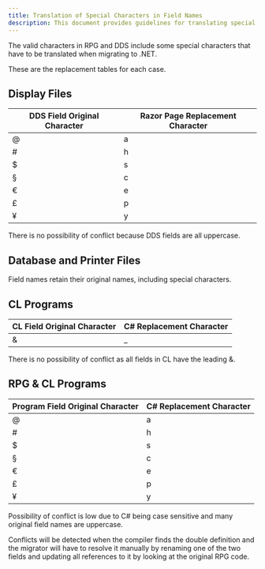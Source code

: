 ```yaml
---
title: Translation of Special Characters in Field Names
description: This document provides guidelines for translating special characters in field names, ensuring compatibility and avoiding errors in database and application interactions.
---
```


The valid characters in RPG and DDS include some special characters that have to be translated when migrating to .NET.

These are the replacement tables for each case.

## Display Files

| DDS Field Original Character | Razor Page Replacement Character |
| ---------------------------- | ---------------------------------|
| @ | a 
| #	| h 
| $	| s
| § | c
| € | e
| £ | p
| ¥ | y 

There is no possibility of conflict because DDS fields are all uppercase.

## Database and Printer Files
Field names retain their original names, including special characters.

## CL Programs

| CL Field Original Character | C# Replacement Character |
| --------------------------- | -------------------------|
| & | _


There is no possibility of conflict as all fields in CL have the leading &.

## RPG & CL Programs

| Program Field Original Character | C# Replacement Character |
| -------------------------------- | ---------------------------------|
| @ | a 
| #	| h 
| $	| s
| § | c
| € | e
| £ | p
| ¥ | y

Possibility of conflict is low due to C# being case sensitive and many original field names are uppercase. 

Conflicts will be detected when the compiler finds the double definition and the migrator will have to resolve it manually by renaming one of the two fields and updating all references to it by looking at the original RPG code. 

